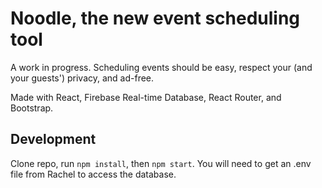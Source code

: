 # Noodle, the new event scheduling tool

A work in progress. Scheduling events should be easy, respect your (and your guests') privacy, and ad-free.

Made with React, Firebase Real-time Database, React Router, and Bootstrap.

## Development

Clone repo, run `npm install`, then `npm start`. You will need to get an .env file from Rachel to access the database.
